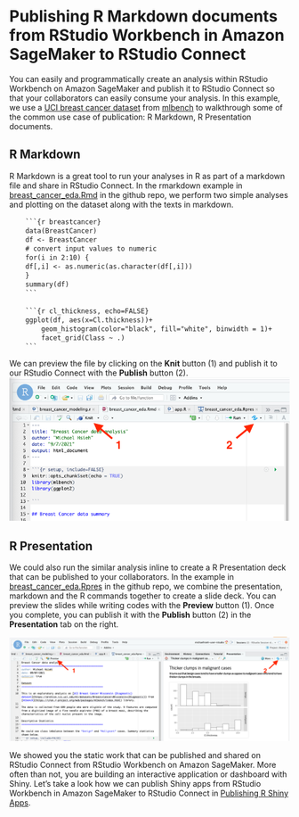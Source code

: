 # Publishing R Markdown documents from RStudio Workbench in Amazon SageMaker to RStudio Connect

You can easily and programmatically create an analysis within RStudio Workbench on Amazon SageMaker and publish it to RStudio Connect so that your collaborators can easily consume your analysis. In this example, we use a [UCI breast cancer dataset](https://archive.ics.uci.edu/ml/datasets/breast+cancer+wisconsin+%28original%29) from [mlbench](https://cran.r-project.org/web/packages/mlbench/index.html) to walkthrough some of the common use case of publication: R Markdown, R Presentation documents.

## R Markdown

R Markdown is a great tool to run your analyses in R as part of a markdown file and share in RStudio Connect. In the rmarkdown example in [breast_cancer_eda.Rmd](./breast_cancer_eda.Rmd) in the github repo, we perform two simple analyses and plotting on the dataset along with the texts in markdown. 

```{r}
    ```{r breastcancer}
    data(BreastCancer)
    df <- BreastCancer
    # convert input values to numeric
    for(i in 2:10) {
    df[,i] <- as.numeric(as.character(df[,i]))
    }
    summary(df)
    ```

    ```{r cl_thickness, echo=FALSE}
    ggplot(df, aes(x=Cl.thickness))+
        geom_histogram(color="black", fill="white", binwidth = 1)+
        facet_grid(Class ~ .)
    ```
```

We can preview the file by clicking on the **Knit** button (1) and publish it to our RStudio Connect with the **Publish** button (2).
![publish-rmd](./images/publish-rmd.png)

## R Presentation

We could also run the similar analysis inline to create a R Presentation deck that can be published to your collaborators. 
In the example in [breast_cancer_eda.Rpres](./breast_cancer_eda.Rpres) in the github repo, we combine the presentation, markdown and the R commands together to create a slide deck. You can preview the slides while writing codes with the **Preview** button (1). Once you complete, you can publish it with the **Publish** button (2) in the **Presentation** tab on the right. 

![publish-rpres](./images/publish-rpres.png)

We showed you the static work that can be published and shared on RStudio Connect from RStudio Workbench on Amazon SageMaker. More often than not, you are building an interactive application or dashboard with Shiny.  Let’s take a look how we can publish Shiny apps from RStudio Workbench in Amazon SageMaker to RStudio Connect in [Publishing R Shiny Apps](../rsconnect_shiny).
